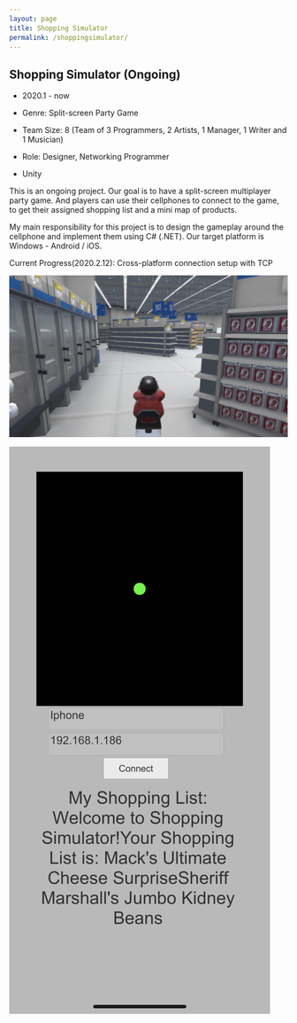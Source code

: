```yaml
---
layout: page
title: Shopping Simulator
permalink: /shoppingsimulator/
---
```




## Shopping Simulator (Ongoing)

 - 2020.1 - now

 - Genre: Split-screen Party Game

 - Team Size: 8 (Team of 3 Programmers, 2 Artists, 1 Manager, 1 Writer and 1 Musician)

 - Role: Designer, Networking Programmer

 - Unity

This is an ongoing project. Our goal is to have a split-screen multiplayer party game. And players can use their cellphones to connect to the game, to get their assigned shopping list and a mini map of products.

My main responsibility for this project is to design the gameplay around the cellphone and implement them using C# (.NET). Our target platform is Windows - Android / iOS.

Current Progress(2020.2.12): Cross-platform connection setup with TCP

![](./img/SS.png)

![](./img/SS2.png)